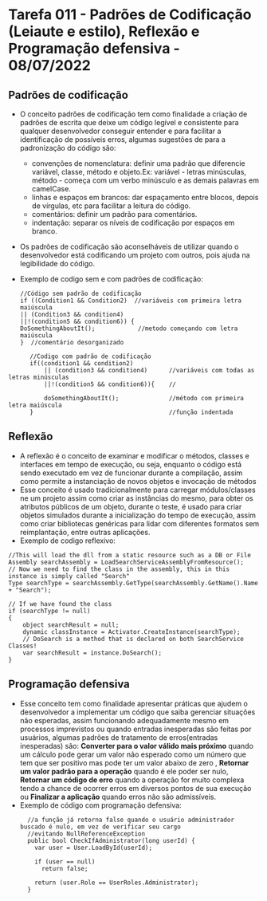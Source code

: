 # Tarefa 011 - Padrões de Codificação (Leiaute e estilo), Reflexão e Programação defensiva - 08/07/2022
## Padrões de codificação
  * O conceito padrões de codificação tem como finalidade a criação de padrões de escrita que deixe um código legível e consistente para qualquer desenvolvedor conseguir entender e para facilitar a identificação de possíveis erros, algumas sugestões de para a padronização do código são: 
    * convenções de nomenclatura: definir uma padrão que diferencie variável, classe, método e objeto.Ex: variável - letras minúsculas, método - começa com um verbo minúsculo e as demais palavras em camelCase.
    * linhas e espaços em brancos: dar espaçamento entre blocos, depois de vírgulas, etc para facilitar a leitura do código.
    * comentários: definir um padrão para comentários.
    * indentação: separar os níveis de codificação por espaços em branco.
  * Os padrões de codificação são aconselháveis de utilizar quando o desenvolvedor está codificando um projeto com outros, pois ajuda na legibilidade do código.
  * Exemplo de codigo sem e com padrões de codificação:

 
        //Código sem padrão de codificação
        if ((Condition1 && Condition2)  //variáveis com primeira letra maiúscula 
        || (Condition3 && condition4) 
        ||!(condition5 && condition6)) { 
        DoSomethingAboutIt();            //metodo começando com letra maiúscula
        }  //comentário desorganizado

  
  ~~~ 
        //Codigo com padrão de codificação
        if((condition1 && condition2)
            || (condition3 && condition4)      //variáveis com todas as letras minúsculas
            ||!(condition5 && condition6)){    //
            
            doSomethingAboutIt();              //método com primeira letra maiúscula
        }                                      //função indentada
~~~
## Reflexão
* A reflexão é o conceito de examinar e modificar o métodos, classes e interfaces em tempo de execução, ou seja, enquanto o código está sendo executado em vez de funcionar durante a compilação, assim como permite a instanciação de novos objetos e invocação de métodos 
* Esse conceito é usado tradicionalmente para carregar módulos/classes ne um projeto assim como criar as instâncias do mesmo, para obter os atributos públicos de um objeto, durante o teste, é usado para criar objetos simulados durante a inicialização do tempo de execução, assim como criar bibliotecas genéricas para lidar com diferentes formatos sem reimplantação, entre outras aplicações.
* Exemplo de codigo reflexivo:
~~~
//This will load the dll from a static resource such as a DB or File
Assembly searchAssembly = LoadSearchServiceAssemblyFromResource();
// Now we need to find the class in the assembly, this in this instance is simply called "Search"
Type searchType = searchAssembly.GetType(searchAssembly.GetName().Name + "Search");

// If we have found the class
if (searchType != null)
{
    object searchResult = null;
    dynamic classInstance = Activator.CreateInstance(searchType);
    // DoSearch is a method that is declared on both SearchService Classes!
    var searchResult = instance.DoSearch();
}
~~~
## Programação defensiva
* Esse conceito tem como finalidade apresentar práticas que ajudem o desenvolvedor a implementar um código que saiba gerenciar situações não esperadas, assim funcionando adequadamente mesmo em processos imprevistos ou quando entradas inesperadas são feitas por usuários, algumas padrões de tratamento de erros(entradas inesperadas) são: **Converter para o valor válido mais próximo** quando um cálculo pode gerar um valor não esperado como um número que tem que ser positivo mas pode ter um valor abaixo de zero ,  **Retornar um valor padrão para a operação** quando é ele poder ser nulo, **Retornar um código de erro** quando a operação for muito complexa tendo a chance de ocorrer erros em diversos pontos de sua execução ou **Finalizar a aplicação** quando erros não são admissíveis.
* Exemplo de código com programação defensiva:
  ~~~
    //a função já retorna false quando o usuário administrador buscado é nulo, em vez de verificar seu cargo
    //evitando NullReferenceException
    public bool CheckIfAdministrator(long userId) {
      var user = User.LoadById(userId);
    
      if (user == null)
        return false;
        
      return (user.Role == UserRoles.Administrator);
    }
  ~~~
